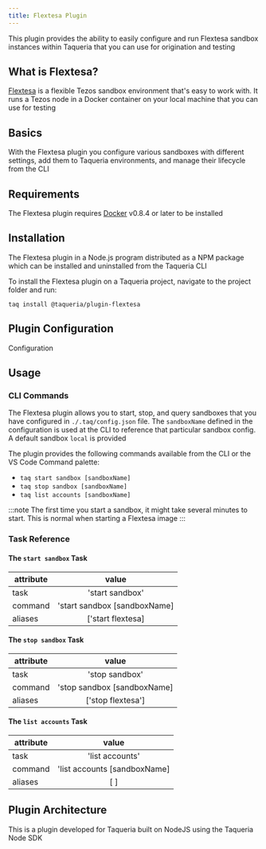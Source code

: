 ```yaml
---
title: Flextesa Plugin
---
```


 This plugin provides the ability to easily configure and run Flextesa sandbox instances within Taqueria that you can use for origination and testing

## What is Flextesa?

 [Flextesa](https://tezos.gitlab.io/flextesa/) is a flexible Tezos sandbox environment that's easy to work with. It runs a Tezos node in a Docker container on your local machine that you can use for testing

## Basics

With the Flextesa plugin you configure various sandboxes with different settings, add them to Taqueria environments, and manage their lifecycle from the CLI 


## Requirements

The Flextesa plugin requires [Docker](https://www.docker.com/) v0.8.4 or later to be installed

## Installation

The Flextesa plugin in a Node.js program distributed as a NPM package which can be installed and uninstalled from the Taqueria CLI

To install the Flextesa plugin on a Taqueria project, navigate to the project folder and run:
```shell
taq install @taqueria/plugin-flextesa
```

## Plugin Configuration

Configuration 

## Usage



### CLI Commands

The Flextesa plugin allows you to start, stop, and query sandboxes that you have configured in `./.taq/config.json` file. The `sandboxName` defined in the configuration is used at the CLI to reference that particular sandbox config. A default sandbox `local` is provided

The plugin provides the following commands available from the CLI or the VS Code Command palette:
- `taq start sandbox [sandboxName]`
- `taq stop sandbox [sandboxName]`
- `taq list accounts [sandboxName]`

:::note
The first time you start a sandbox, it might take several minutes to start. This is normal when starting a Flextesa image
:::


### Task Reference
#### The `start sandbox` Task

|  attribute |  value                         |  
|------------|:------------------------------:|
|  task      | 'start sandbox'                | 
|  command   | 'start sandbox [sandboxName]   | 
|  aliases   | ['start flextesa]              |  


#### The `stop sandbox` Task

|  attribute |  value                         | 
|------------|:------------------------------:|
|  task      | 'stop sandbox'                 | 
|  command   | 'stop sandbox [sandboxName]    | 
|  aliases   | ['stop flextesa']              |  

#### The `list accounts` Task

|  attribute |  value                         | 
|------------|:------------------------------:|
|  task      | 'list accounts'                | 
|  command   | 'list accounts [sandboxName]   | 
|  aliases   | [ ]                            |  


## Plugin Architecture

This is a plugin developed for Taqueria built on NodeJS using the Taqueria Node SDK
